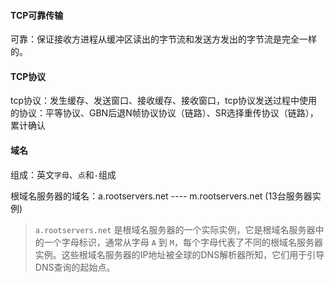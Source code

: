 #### TCP可靠传输

可靠：保证接收方进程从缓冲区读出的字节流和发送方发出的字节流是完全一样的。

#### TCP协议

tcp协议：发生缓存、发送窗口、接收缓存、接收窗口，tcp协议发送过程中使用的协议：平等协议、GBN后退N帧协议协议（链路）、SR选择重传协议（链路），累计确认

#### 域名

组成：英文`字母`、`点`和`-`组成

根域名服务器的域名：a.rootservers.net ---- m.rootservers.net (13台服务器实例)

> `a.rootservers.net` 是根域名服务器的一个实际实例，它是根域名服务器中的一个字母标识，通常从字母 `A` 到 `M`，每个字母代表了不同的根域名服务器实例。这些根域名服务器的IP地址被全球的DNS解析器所知，它们用于引导DNS查询的起始点。
